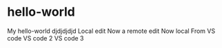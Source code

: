 # hello-world
My hello-world
djdjdjdjd
Local edit
Now a remote edit
Now local
From VS code
VS code 2
VS code 3

